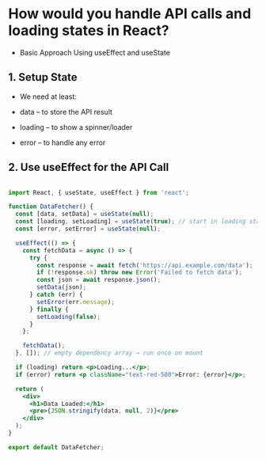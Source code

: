 # How would you handle API calls and loading states in React? 

- Basic Approach Using useEffect and useState
## 1. Setup State
- We need at least:

- data – to store the API result

- loading – to show a spinner/loader

- error – to handle any error

## 2. Use useEffect for the API Call
```jsx

import React, { useState, useEffect } from 'react';

function DataFetcher() {
  const [data, setData] = useState(null);
  const [loading, setLoading] = useState(true); // start in loading state
  const [error, setError] = useState(null);

  useEffect(() => {
    const fetchData = async () => {
      try {
        const response = await fetch('https://api.example.com/data');
        if (!response.ok) throw new Error('Failed to fetch data');
        const json = await response.json();
        setData(json);
      } catch (err) {
        setError(err.message);
      } finally {
        setLoading(false);
      }
    };

    fetchData();
  }, []); // empty dependency array → run once on mount

  if (loading) return <p>Loading...</p>;
  if (error) return <p className="text-red-500">Error: {error}</p>;

  return (
    <div>
      <h1>Data Loaded:</h1>
      <pre>{JSON.stringify(data, null, 2)}</pre>
    </div>
  );
}

export default DataFetcher;
```

